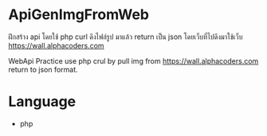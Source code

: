 # ApiGenImgFromWeb
ฝึกสร้าง api โดยใช้ php curl ดึงไฟล์รูป มาแล้ว return เป็น json 
โดยเว็บที่ไปดึงมาใช้เว็บ https://wall.alphacoders.com

WebApi Practice use php crul by pull img from https://wall.alphacoders.com return to json format.

# Language 
- php
